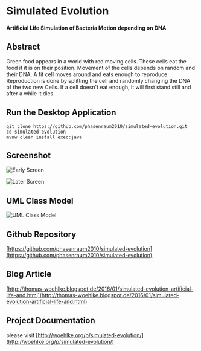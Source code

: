 Simulated Evolution
===================

**Artificial Life Simulation of Bacteria Motion depending on DNA**

Abstract
--------

Green food appears in a world with red moving cells. These cells eat the food if it is on their position.
Movement of the cells depends on random and their DNA. A fit cell moves around and eats enough to reproduce.
Reproduction is done by splitting the cell and randomly changing the DNA of the two new Cells.
If a cell doesn't eat enough, it will first stand still and after a while it dies.


Run the Desktop Application
---------------------------

```
git clone https://github.com/phasenraum2010/simulated-evolution.git
cd simulated-evolution
mvnw clean install exec:java
```

Screenshot
----------

![Early Screen](http://woehlke.org/p/simulated-evolution/img/screen1.png)

![Later Screen](http://woehlke.org/p/simulated-evolution/img/screen2.png)


UML Class Model
---------------

![UML Class Model](http://woehlke.org/p/simulated-evolution/img/Class_Model.jpg)


Github Repository
-----------------
[https://github.com/phasenraum2010/simulated-evolution](https://github.com/phasenraum2010/simulated-evolution)

Blog Article 
------------
[http://thomas-woehlke.blogspot.de/2016/01/simulated-evolution-artificial-life-and.html](http://thomas-woehlke.blogspot.de/2016/01/simulated-evolution-artificial-life-and.html)

Project Documentation
---------------------
please visit [http://woehlke.org/p/simulated-evolution/](http://woehlke.org/p/simulated-evolution/)
